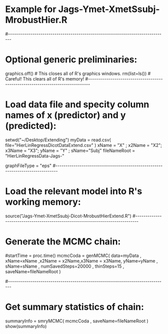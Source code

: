# Example for Jags-Ymet-XmetSsubj-MrobustHier.R 
#------------------------------------------------------------------------------- 
# Optional generic preliminaries:
graphics.off() # This closes all of R's graphics windows.
rm(list=ls())  # Careful! This clears all of R's memory!
#------------------------------------------------------------------------------- 
# Load data file and specity column names of x (predictor) and y (predicted):
setwd("~/Desktop/Extending")
myData = read.csv( file="HierLinRegressDicotDataExtend.csv" )
xName = "X" ; x2Name = "X2"; x3Name = "X3"; yName = "Y" ; sName="Subj"
fileNameRoot = "HierLinRegressData-Jags-" 

graphFileType = "eps" 
#------------------------------------------------------------------------------- 
# Load the relevant model into R's working memory:
source("Jags-Ymet-XmetSsubj-Dicot-MrobustHierExtend.R")
#------------------------------------------------------------------------------- 
# Generate the MCMC chain:
#startTime = proc.time()
mcmcCoda = genMCMC( data=myData , xName=xName ,x2Name = x2Name,x3Name = x3Name, yName=yName , sName=sName ,
                    numSavedSteps=20000 , thinSteps=15 , saveName=fileNameRoot )

#------------------------------------------------------------------------------- 
# Get summary statistics of chain:
summaryInfo = smryMCMC( mcmcCoda , saveName=fileNameRoot )
show(summaryInfo)

